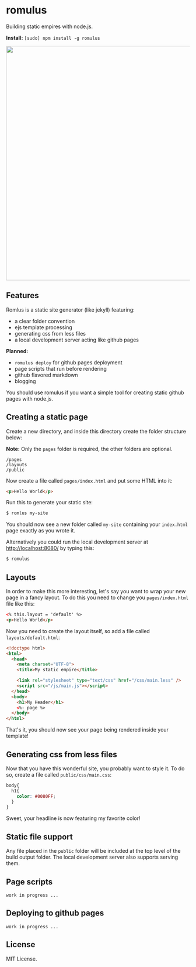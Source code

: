 # romulus

Building static empires with node.js.

**Install:** `[sudo] npm install -g romulus`

<a href="http://en.wikipedia.org/wiki/File:Jean_Auguste_Dominique_Ingres_019.jpg">
  <img width="640" src="./node-romulus/raw/master/romulus-ftw.jpg">
</a>

## Features

Romlus is a static site generator (like jekyll) featuring:

* a clear folder convention
* ejs template processing
* generating css from less files
* a local development server acting like github pages

**Planned:**

* `romulus deploy` for github pages deployment
* page scripts that run before rendering
* github flavored markdown
* blogging

You should use romulus if you want a simple tool for creating static github
pages with node.js.

## Creating a static page

Create a new directory, and inside this directory create the folder structure below:

**Note:** Only the `pages` folder is required, the other folders are optional.

```
/pages
/layouts
/public
```

Now create a file called `pages/index.html` and put some HTML into it:

```html
<p>Hello World</p>
```

Run this to generate your static site:

```bash
$ romlus my-site
```

You should now see a new folder called `my-site` containing your `index.html`
page exactly as you wrote it.

Alternatively you could run the local development server at
[http://localhost:8080/](http://localhost:8080/) by typing this:

```bash
$ romulus
```

## Layouts

In order to make this more interesting, let's say you want to wrap your
new page in a fancy layout. To do this you need to change you `pages/index.html`
file like this:

```html
<% this.layout = 'default' %>
<p>Hello World</p>
```

Now you need to create the layout itself, so add a file called
`layouts/default.html`:

```html
<!doctype html>
<html>
  <head>
    <meta charset="UTF-8">
    <title>My static empire</title>

    <link rel="stylesheet" type="text/css" href="/css/main.less" />
    <script src="/js/main.js"></script>
  </head>
  <body>
    <h1>My Header</h1>
    <%- page %>
  </body>
</html>
```

That's it, you should now see your page being rendered inside your template!

## Generating css from less files

Now that you have this wonderful site, you probably want to style it. To do so,
create a file called `public/css/main.css`:

```css
body{
  h1{
    color: #0080FF;
  }
}
```

Sweet, your headline is now featuring my favorite color!

## Static file support

Any file placed in the `public` folder will be included at the top level of the
build output folder. The local development server also supports serving them.

## Page scripts

```
work in progress ...
```
## Deploying to github pages

```
work in progress ...
```
## License

MIT License.
